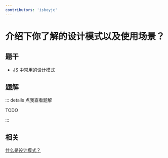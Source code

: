 ```yaml
---
contributors: 'isboyjc'
---
```


# 介绍下你了解的设计模式以及使用场景？


## 题干

- JS 中常用的设计模式



## 题解

::: details 点我查看题解

TODO

:::

## 相关

[什么是设计模式？](./120070_design_patterns.md)

